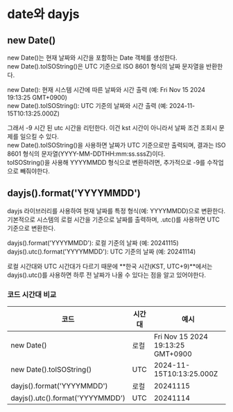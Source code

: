 # date와 dayjs

## new Date()

new Date()는 현재 날짜와 시간을 포함하는 Date 객체를 생성한다.  
new Date().toISOString()은 UTC 기준으로 ISO 8601 형식의 날짜 문자열을 반환한다.

new Date(): 현재 시스템 시간에 따른 날짜와 시간 출력 (예: Fri Nov 15 2024 19:13:25 GMT+0900)  
new Date().toISOString(): UTC 기준의 날짜와 시간 출력 (예: 2024-11-15T10:13:25.000Z)

그래서 -9 시간 된 utc 시간을 리턴한다. 이건 kst 시간이 아니라서 날짜 조건 조회시 문제를 일으킬 수 있다.  
new Date().toISOString()을 사용하면 날짜가 UTC 기준으로만 출력되며, 결과는 ISO 8601 형식의 문자열(YYYY-MM-DDTHH:mm:ss.sssZ)이다.  
toISOString()을 사용해 YYYYMMDD 형식으로 변환하려면, 추가적으로 -9를 수작업으로 빼줘야한다.

## dayjs().format('YYYYMMDD')

dayjs 라이브러리를 사용하여 현재 날짜를 특정 형식(예: YYYYMMDD)으로 변환한다.  
기본적으로 시스템의 로컬 시간을 기준으로 날짜를 출력하며, .utc()를 사용하면 UTC 기준으로 변환한다.

dayjs().format('YYYYMMDD'): 로컬 기준의 날짜 (예: 20241115)  
dayjs().utc().format('YYYYMMDD'): UTC 기준의 날짜 (예: 20241114)

로컬 시간대와 UTC 시간대가 다르기 때문에 **한국 시간(KST, UTC+9)**에서는 dayjs().utc()를 사용하면 하루 전 날짜가 나올 수 있다는 점을 알고 있어야한다.

### 코드 시간대 비교

| 코드                             | 시간대 | 예시                              |
| -------------------------------- | ------ | --------------------------------- |
| new Date()                       | 로컬   | Fri Nov 15 2024 19:13:25 GMT+0900 |
| new Date().toISOString()         | UTC    | 2024-11-15T10:13:25.000Z          |
| dayjs().format('YYYYMMDD')       | 로컬   | 20241115                          |
| dayjs().utc().format('YYYYMMDD') | UTC    | 20241114                          |
